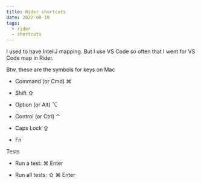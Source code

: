```yaml
---
title: Rider shortcuts
date: 2022-08-10
tags:
  - rider
  - shortcuts
---
```


I used to have InteliJ mapping. But I use VS Code so often that I went for VS Code map in Rider.

Btw, these are the symbols for keys on Mac

- Command (or Cmd) ⌘

- Shift ⇧

- Option (or Alt) ⌥

- Control (or Ctrl) ⌃

- Caps Lock ⇪

- Fn

Tests

- Run a test: ⌘ Enter

- Run all tests: ⇧ ⌘ Enter

